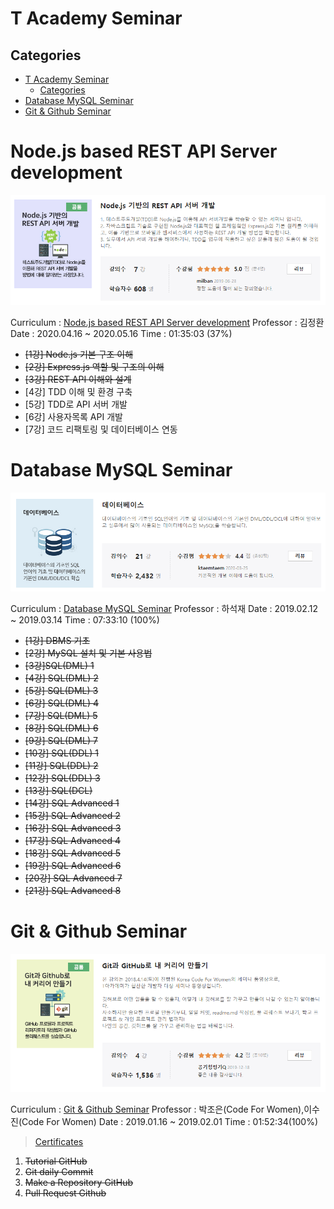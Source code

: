 # T Academy Seminar

## Categories

- [T Academy Seminar](#t-academy-seminar)
  - [Categories](#categories)
- [Database MySQL Seminar](#database-mysql-seminar)
- [Git & Github Seminar](#git--github-seminar)


# Node.js based REST API Server development
![](assets/t-academy-ba28bb84.png)

Curriculum : [Node.js based REST API Server development](/node/node.md)
Professor : 김정환
Date : 2020.04.16 ~ 2020.05.16
Time : 01:35:03 (37%)


* ~~[1강] Node.js 기본 구조 이해~~
* ~~[2강] Express.js 역할 및 구조의 이해~~
* ~~[3강] REST API 이해와 설계~~
* [4강] TDD 이해 및 환경 구축
* [5강] TDD로 API 서버 개발
* [6강] 사용자목록 API 개발
* [7강] 코드 리팩토링 및 데이터베이스 연동


# Database MySQL Seminar

![](assets/t-academy-b913a908.png)

Curriculum : [Database MySQL Seminar](../../database/MySQL_Content.md)
Professor : 하석재
Date : 2019.02.12 ~ 2019.03.14
Time : 07:33:10 (100%)

* ~~[1강] DBMS 기초~~
* ~~[2강] MySQL 설치 및 기본 사용법~~
* ~~[3강]SQL(DML) 1~~
* ~~[4강] SQL(DML) 2~~
* ~~[5강] SQL(DML) 3~~
* ~~[6강] SQL(DML) 4~~
* ~~[7강] SQL(DML) 5~~
* ~~[8강] SQL(DML) 6~~
* ~~[9강] SQL(DML) 7~~
* ~~[10강] SQL(DDL) 1~~
* ~~[11강] SQL(DDL) 2~~
* ~~[12강] SQL(DDL) 3~~
* ~~[13강] SQL(DCL)~~
* ~~[14강] SQL Advanced 1~~
* ~~[15강] SQL Advanced 2~~
* ~~[16강] SQL Advanced 3~~
* ~~[17강] SQL Advanced 4~~
* ~~[18강] SQL Advanced 5~~
* ~~[19강] SQL Advanced 6~~
* ~~[20강] SQL Advanced 7~~
* ~~[21강] SQL Advanced 8~~

# Git & Github Seminar

![](assets/t-academy-2f48691f.png)

Curriculum : [Git & Github Seminar](/git/git.md)
Professor : 박조은(Code For Women),이수진(Code For Women)
Date : 2019.01.16 ~ 2019.02.01
Time : 01:52:34(100%)
> [Certificates](./dfd/d)

1. ~~Tutorial GitHub~~
2. ~~Git daily Commit~~
3. ~~Make a Repository GitHub~~
4. ~~Pull Request Github~~
